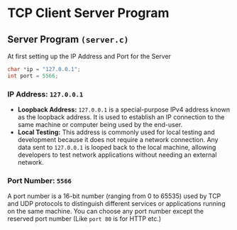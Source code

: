 # TCP Client Server Program

## Server Program `(server.c)`

At first setting up the IP Address and Port for the Server

```c
char *ip = "127.0.0.1"; 
int port = 5566; 
```

### IP Address: `127.0.0.1`

* **Loopback Address:** `127.0.0.1` is a special-purpose IPv4 address known as the loopback address. It is used to establish an IP connection to the same machine or computer being used by the end-user.
* **Local Testing:** This address is commonly used for local testing and development because it does not require a network connection. Any data sent to `127.0.0.1` is looped back to the local machine, allowing developers to test network applications without needing an external network.

### Port Number: `5566`

A port number is a 16-bit number (ranging from 0 to 65535) used by TCP and UDP protocols to distinguish different services or applications running on the same machine. You can choose any port number except the reserved port number (Like `port 80` is for HTTP etc.)
